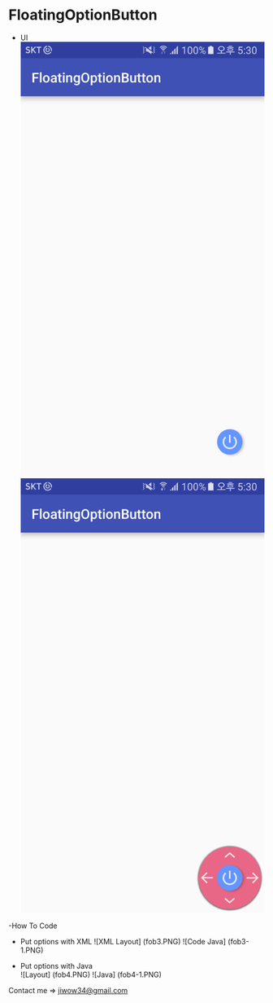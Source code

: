 # FloatingOptionButton

- UI
![Not Open](fob.png)
![Open](fob2.png)

-How To Code
  - Put options with XML
![XML Layout] (fob3.PNG)
![Code Java] (fob3-1.PNG)

- Put options with Java<br>
![Layout] (fob4.PNG)
![Java] (fob4-1.PNG)

Contact me => jiwow34@gmail.com

